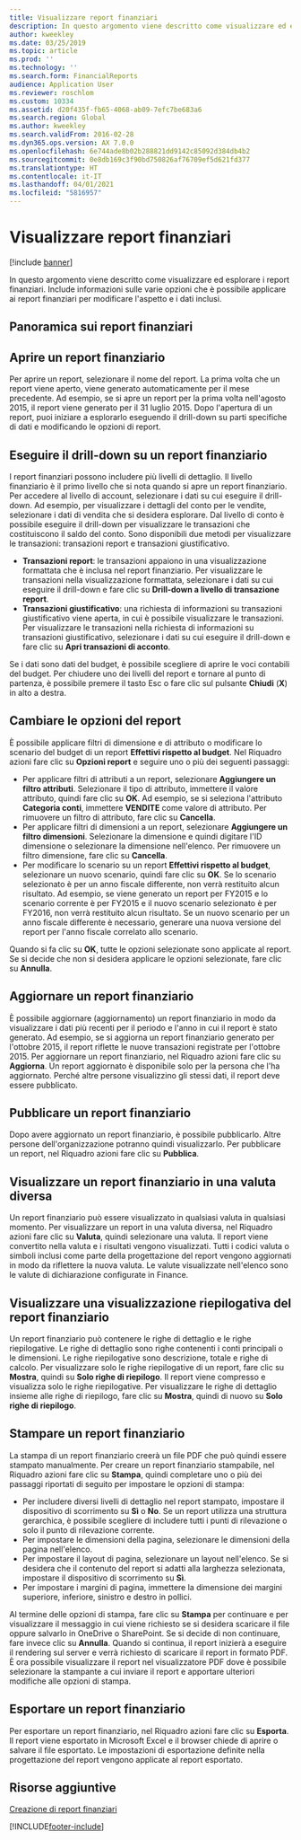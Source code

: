```yaml
---
title: Visualizzare report finanziari
description: In questo argomento viene descritto come visualizzare ed esplorare i report finanziari in Microsoft Dynamics 365 Finance. Include informazioni sulle varie opzioni che è possibile applicare ai report finanziari per modificare l'aspetto e i dati inclusi.
author: kweekley
ms.date: 03/25/2019
ms.topic: article
ms.prod: ''
ms.technology: ''
ms.search.form: FinancialReports
audience: Application User
ms.reviewer: roschlom
ms.custom: 10334
ms.assetid: d20f435f-fb65-4068-ab09-7efc7be683a6
ms.search.region: Global
ms.author: kweekley
ms.search.validFrom: 2016-02-28
ms.dyn365.ops.version: AX 7.0.0
ms.openlocfilehash: 6e744ade8b02b288821dd9142c85092d384db4b2
ms.sourcegitcommit: 0e8db169c3f90bd750826af76709ef5d621fd377
ms.translationtype: HT
ms.contentlocale: it-IT
ms.lasthandoff: 04/01/2021
ms.locfileid: "5816957"
---
```

# <a name="view-financial-reports"></a>Visualizzare report finanziari

[!include [banner](../includes/banner.md)]

In questo argomento viene descritto come visualizzare ed esplorare i report finanziari. Include informazioni sulle varie opzioni che è possibile applicare ai report finanziari per modificare l'aspetto e i dati inclusi.

<a name="financial-reporting-overview"></a>Panoramica sui report finanziari
----------------------------

## <a name="open-a-financial-report"></a>Aprire un report finanziario
Per aprire un report, selezionare il nome del report. La prima volta che un report viene aperto, viene generato automaticamente per il mese precedente. Ad esempio, se si apre un report per la prima volta nell'agosto 2015, il report viene generato per il 31 luglio 2015. Dopo l'apertura di un report, puoi iniziare a esplorarlo eseguendo il drill-down su parti specifiche di dati e modificando le opzioni di report.

## <a name="drill-down-on-a-financial-report"></a>Eseguire il drill-down su un report finanziario
I report finanziari possono includere più livelli di dettaglio. Il livello finanziario è il primo livello che si nota quando si apre un report finanziario. Per accedere al livello di account, selezionare i dati su cui eseguire il drill-down. Ad esempio, per visualizzare i dettagli del conto per le vendite, selezionare i dati di vendita che si desidera esplorare. Dal livello di conto è possibile eseguire il drill-down per visualizzare le transazioni che costituiscono il saldo del conto. Sono disponibili due metodi per visualizzare le transazioni: transazioni report e transazioni giustificativo.

-   **Transazioni report**: le transazioni appaiono in una visualizzazione formattata che è inclusa nel report finanziario. Per visualizzare le transazioni nella visualizzazione formattata, selezionare i dati su cui eseguire il drill-down e fare clic su **Drill-down a livello di transazione report**.
-   **Transazioni giustificativo**: una richiesta di informazioni su transazioni giustificativo viene aperta, in cui è possibile visualizzare le transazioni. Per visualizzare le transazioni nella richiesta di informazioni su transazioni giustificativo, selezionare i dati su cui eseguire il drill-down e fare clic su **Apri transazioni di acconto**.

Se i dati sono dati del budget, è possibile scegliere di aprire le voci contabili del budget. Per chiudere uno dei livelli del report e tornare al punto di partenza, è possibile premere il tasto Esc o fare clic sul pulsante **Chiudi** (**X**) in alto a destra.

## <a name="change-report-options"></a>Cambiare le opzioni del report
È possibile applicare filtri di dimensione e di attributo o modificare lo scenario del budget di un report **Effettivi rispetto al budget**. Nel Riquadro azioni fare clic su **Opzioni report** e seguire uno o più dei seguenti passaggi:

-   Per applicare filtri di attributi a un report, selezionare **Aggiungere un filtro attributi**. Selezionare il tipo di attributo, immettere il valore attributo, quindi fare clic su **OK**. Ad esempio, se si seleziona l'attributo **Categoria conti**, immettere **VENDITE** come valore di attributo. Per rimuovere un filtro di attributo, fare clic su **Cancella**.
-   Per applicare filtri di dimensioni a un report,  selezionare **Aggiungere un filtro dimensioni**. Selezionare la dimensione e quindi digitare l'ID dimensione o selezionare la dimensione nell'elenco. Per rimuovere un filtro dimensione, fare clic su **Cancella**.
-   Per modificare lo scenario su un report **Effettivi rispetto al budget**, selezionare un nuovo scenario, quindi fare clic su **OK**. Se lo scenario selezionato è per un anno fiscale differente, non verrà restituito alcun risultato. Ad esempio, se viene generato un report per FY2015 e lo scenario corrente è per FY2015 e il nuovo scenario selezionato è per FY2016, non verrà restituito alcun risultato. Se un nuovo scenario per un anno fiscale differente è necessario, generare una nuova versione del report per l'anno fiscale correlato allo scenario.

Quando si fa clic su **OK**, tutte le opzioni selezionate sono applicate al report. Se si decide che non si desidera applicare le opzioni selezionate, fare clic su **Annulla**.

## <a name="update-a-financial-report"></a>Aggiornare un report finanziario
È possibile aggiornare (aggiornamento) un report finanziario in modo da visualizzare i dati più recenti per il periodo e l'anno in cui il report è stato generato. Ad esempio, se si aggiorna un report finanziario generato per l'ottobre 2015, il report riflette le nuove transazioni registrate per l'ottobre 2015. Per aggiornare un report finanziario, nel Riquadro azioni fare clic su **Aggiorna**. Un report aggiornato è disponibile solo per la persona che l'ha aggiornato. Perché altre persone visualizzino gli stessi dati, il report deve essere pubblicato.

## <a name="publish-a-financial-report"></a>Pubblicare un report finanziario
Dopo avere aggiornato un report finanziario, è possibile pubblicarlo. Altre persone dell'organizzazione potranno quindi visualizzarlo. Per pubblicare un report, nel Riquadro azioni fare clic su **Pubblica**.

## <a name="display-a-financial-report-in-a-different-currency"></a>Visualizzare un report finanziario in una valuta diversa
Un report finanziario può essere visualizzato in qualsiasi valuta in qualsiasi momento. Per visualizzare un report in una valuta diversa, nel Riquadro azioni fare clic su **Valuta**, quindi selezionare una valuta. Il report viene convertito nella valuta e i risultati vengono visualizzati. Tutti i codici valuta o simboli inclusi come parte della progettazione del report vengono aggiornati in modo da riflettere la nuova valuta. Le valute visualizzate nell'elenco sono le valute di dichiarazione configurate in Finance.

## <a name="display-a-summarized-view-of-the-financial-report"></a>Visualizzare una visualizzazione riepilogativa del report finanziario
Un report finanziario può contenere le righe di dettaglio e le righe riepilogative. Le righe di dettaglio sono righe contenenti i conti principali o le dimensioni. Le righe riepilogative sono descrizione, totale e righe di calcolo. Per visualizzare solo le righe riepilogative di un report, fare clic su **Mostra**, quindi su **Solo righe di riepilogo**. Il report viene compresso e visualizza solo le righe riepilogative. Per visualizzare le righe di dettaglio insieme alle righe di riepilogo, fare clic su **Mostra**, quindi di nuovo su **Solo righe di riepilogo**.

## <a name="print-a-financial-report"></a>Stampare un report finanziario
La stampa di un report finanziario creerà un file PDF che può quindi essere stampato manualmente. Per creare un report finanziario stampabile, nel Riquadro azioni fare clic su **Stampa**, quindi completare uno o più dei passaggi riportati di seguito per impostare le opzioni di stampa:

-   Per includere diversi livelli di dettaglio nel report stampato, impostare il dispositivo di scorrimento su **Sì** o **No**. Se un report utilizza una struttura gerarchica, è possibile scegliere di includere tutti i punti di rilevazione o solo il punto di rilevazione corrente.
-   Per impostare le dimensioni della pagina, selezionare le dimensioni della pagina nell'elenco.
-   Per impostare il layout di pagina, selezionare un layout nell'elenco. Se si desidera che il contenuto del report si adatti alla larghezza selezionata, impostare il dispositivo di scorrimento su **Sì**.
-   Per impostare i margini di pagina, immettere la dimensione dei margini superiore, inferiore, sinistro e destro in pollici.

Al termine delle opzioni di stampa, fare clic su **Stampa** per continuare e per visualizzare il messaggio in cui viene richiesto se si desidera scaricare il file oppure salvarlo in OneDrive o SharePoint. Se si decide di non continuare, fare invece clic su **Annulla**. Quando si continua, il report inizierà a eseguire il rendering sul server e verrà richiesto di scaricare il report in formato PDF. È ora possibile visualizzare il report nel visualizzatore PDF dove è possibile selezionare la stampante a cui inviare il report e apportare ulteriori modifiche alle opzioni di stampa.

## <a name="export-a-financial-report"></a>Esportare un report finanziario
Per esportare un report finanziario, nel Riquadro azioni fare clic su **Esporta**. Il report viene esportato in Microsoft Excel e il browser chiede di aprire o salvare il file esportato. Le impostazioni di esportazione definite nella progettazione del report vengono applicate al report esportato.    

<a name="additional-resources"></a>Risorse aggiuntive
--------

[Creazione di report finanziari](../../dev-itpro/analytics/financial-reporting-intro.md)






[!INCLUDE[footer-include](../../includes/footer-banner.md)]